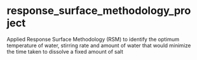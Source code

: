 # response_surface_methodology_project
Applied Response Surface Methodology (RSM) to identify the optimum temperature of water, stirring rate and amount of water that would minimize the time taken to dissolve a fixed amount of salt
